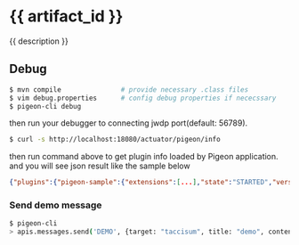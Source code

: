 # {{ artifact_id }}

{{ description }}

## Debug

```bash
$ mvn compile               # provide necessary .class files
$ vim debug.properties      # config debug properties if nececssary
$ pigeon-cli debug
```

then run your debugger to connecting jwdp port(default: 56789).

```bash
$ curl -s http://localhost:18080/actuator/pigeon/info
```

then run command above to get plugin info loaded by Pigeon application. and you will see json result like the sample below

```json
{"plugins":{"pigeon-sample":{"extensions":[...],"state":"STARTED","version":"0.1"}}}
```

### Send demo message

```bash
$ pigeon-cli
> apis.messages.send('DEMO', {target: "taccisum", title: "demo", content: "hello pigeon", channel: "DEMO"})
```
